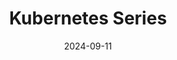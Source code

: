 ---
title: "Kubernetes Series"
description: "Demo project to learn k8s 📝"
seriesName: "kubernetes-series"
date: "2024-09-11"
isParent: true
draft: false
---
